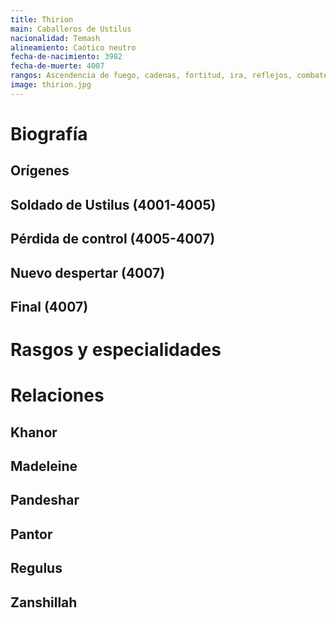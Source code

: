 ```yaml
---
title: Thirion
main: Caballeros de Ustilus
nacionalidad: Temash
alineamiento: Caótico neutro
fecha-de-nacimiento: 3982
fecha-de-muerte: 4007
rangos: Ascendencia de fuego, cadenas, fortitud, ira, reflejos, combate doble
image: thirion.jpg
---
```


# Biografía

## Orígenes



## Soldado de Ustilus (4001-4005)



## Pérdida de control (4005-4007)



## Nuevo despertar (4007)



## Final (4007)



# Rasgos y especialidades



# Relaciones

## Khanor

## Madeleine

## Pandeshar

## Pantor

## Regulus

## Zanshillah

